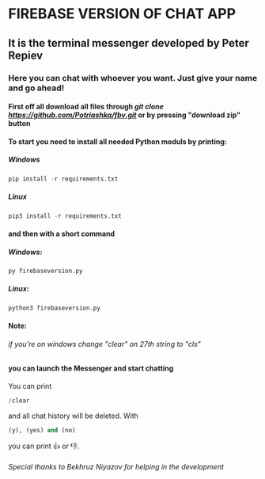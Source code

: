 # FIREBASE VERSION OF CHAT APP
## It is the terminal messenger developed by Peter Repiev
### Here you can chat with whoever you want. Just give your name and go ahead!
#### First off all download all files through *git clone https://github.com/Potriashka/fbv.git* or by pressing "download zip" button
#### To start you need to install all needed Python moduls by printing:
##### Windows
```python
pip install -r requirements.txt
```
##### Linux
```python
pip3 install -r requirements.txt
```
#### and then with a short command
##### Windows:
```python
py firebaseversion.py
```
##### Linux:
```python
python3 firebaseversion.py
```
#### Note:
###### if you're on windows change "clear" on 27th string to "cls"
#### you can launch the Messenger and start chatting
You can print
```python
/clear
```
and all chat history will be deleted.
With
```python
(y), (yes) and (no)
```
you can print 👍 or 👎.
###### Special thanks to Bekhruz Niyazov for helping in the development
